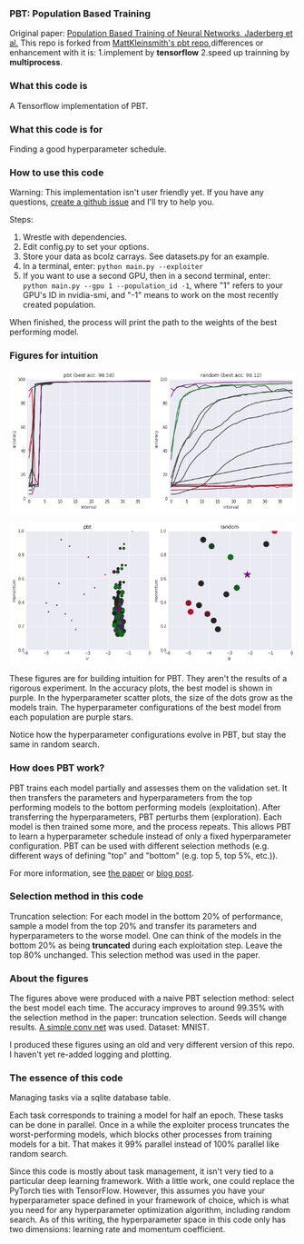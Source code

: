 ### PBT: Population Based Training

Original paper: [Population Based Training of Neural Networks, Jaderberg et al.](https://arxiv.org/abs/1711.09846)
This repo is forked from [MattKleinsmith's pbt repo](https://github.com/MattKleinsmith/pbt),differences or enhancement with it is: 1.implement by **tensorflow** 
2.speed up trainning by **multiprocess**.

### What this code is

A Tensorflow implementation of PBT.

### What this code is for

Finding a good hyperparameter schedule.

### How to use this code

Warning: This implementation isn't user friendly yet. If you have any questions, [create a github issue](https://github.com/mafanhe/pbt/issues/new) and I'll try to help you.

Steps:

1. Wrestle with dependencies.
2. Edit config.py to set your options.
3. Store your data as bcolz carrays. See datasets.py for an example.
4. In a terminal, enter: `python main.py --exploiter`
5. If you want to use a second GPU, then in a second terminal, enter: `python main.py --gpu 1 --population_id -1`, where "1" refers to your GPU's ID in nvidia-smi, and "-1" means to work on the most recently created population.

When finished, the process will print the path to the weights of the best performing model.

### Figures for intuition

![png](docs/mnist_accuracies.png)

![png](docs/mnist_hyperparameters.png)

These figures are for building intuition for PBT. They aren't the results of a rigorous experiment. In the accuracy plots, the best model is shown in purple. In the hyperparameter scatter plots, the size of the dots grow as the models train. The hyperparameter configurations of the best model from each population are purple stars.

Notice how the hyperparameter configurations evolve in PBT, but stay the same in random search.

### How does PBT work?
PBT trains each model partially and assesses them on the validation set. It then transfers the parameters and hyperparameters from the top performing models to the bottom performing models (exploitation). After transferring the hyperparameters, PBT perturbs them (exploration). Each model is then trained some more, and the process repeats. This allows PBT to learn a hyperparameter schedule instead of only a fixed hyperparameter configuration. PBT can be used with different selection methods (e.g. different ways of defining "top" and "bottom" (e.g. top 5, top 5%, etc.)).

For more information, see [the paper](https://arxiv.org/abs/1711.09846) or [blog post](https://deepmind.com/blog/population-based-training-neural-networks/).

### Selection method in this code

Truncation selection: For each model in the bottom 20% of performance, sample a model from the top 20% and transfer its parameters and hyperparameters to the worse model. One can think of the models in the bottom 20% as being **truncated** during each exploitation step. Leave the top 80% unchanged. This selection method was used in the paper.

### About the figures

The figures above were produced with a naive PBT selection method: select the best model each time. The accuracy improves to around 99.35% with the selection method in the paper: truncation selection. Seeds will change results. [A simple conv net](https://github.com/pytorch/examples/blob/master/mnist/main.py#L52) was used. Dataset: MNIST.

I produced these figures using an old and very different version of this repo. I haven't yet re-added logging and plotting.

### The essence of this code

Managing tasks via a sqlite database table.

Each task corresponds to training a model for half an epoch. These tasks can be done in parallel. Once in a while the exploiter process truncates the worst-performing models, which blocks other processes from training models for a bit. That makes it 99% parallel instead of 100% parallel like random search.

Since this code is mostly about task management, it isn't very tied to a particular deep learning framework. With a little work, one could replace the PyTorch ties with TensorFlow. However, this assumes you have your hyperparameter space defined in your framework of choice, which is what you need for any hyperparameter optimization algorithm, including random search. As of this writing, the hyperparameter space in this code only has two dimensions: learning rate and momentum coefficient.
